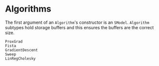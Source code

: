 # Algorithms

The first argument of an `Algorithm`'s constructor is an `SModel`.  `Algorithm` subtypes hold storage buffers and this ensures the buffers are the correct size.


```@docs
ProxGrad
Fista
GradientDescent
Sweep
LinRegCholesky
```
